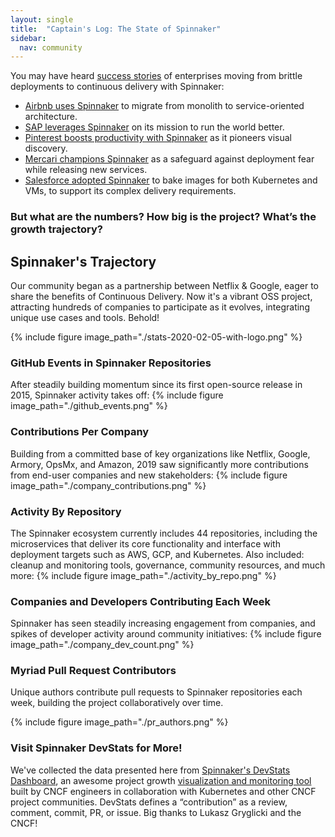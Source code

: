 ```yaml
---
layout: single
title:  "Captain's Log: The State of Spinnaker"
sidebar:
  nav: community
---
```


You may have heard [success stories](/success-stories/) of enterprises moving from brittle deployments to continuous delivery with Spinnaker:
* [Airbnb uses Spinnaker](https://techbeacon.com/app-dev-testing/how-airbnb-scaled-its-migration-continuous-delivery-spinnaker) to migrate from monolith to service-oriented architecture.
* [SAP leverages Spinnaker](https://blog.spinnaker.io/pipeline-redemption-how-spinnaker-is-shaping-delivery-excellence-at-sap-3b3c931b4f63?) on its mission to run the world better.
* [Pinterest boosts productivity with Spinnaker](https://devops.com/devops-chat-ci-cd-velocity-for-large-monolithic-services-with-pinterest/) as it pioneers visual discovery.
* [Mercari champions Spinnaker](https://speakerdeck.com/tcnksm/continuous-delivery-for-microservices-with-spinnaker-at-mercari) as a safeguard against deployment fear while releasing new services.
* [Salesforce adopted Spinnaker](https://engineering.salesforce.com/salesforce-speakers-at-spinnaker-summit-and-kubecon-2019-d968292fd681) to bake images for both Kubernetes and VMs, to support its complex delivery requirements.

### But what are the numbers? How big is the project? What’s the growth trajectory?

## Spinnaker's Trajectory

Our community began as a partnership between Netflix & Google, eager to share the benefits of Continuous Delivery. Now it's a vibrant OSS project, attracting hundreds of companies to participate as it evolves, integrating unique use cases and tools. Behold!

{%
  include
  figure
  image_path="./stats-2020-02-05-with-logo.png"
%}



### GitHub Events in Spinnaker Repositories

After steadily building momentum since its first open-source release in 2015, Spinnaker activity takes off:
{%
  include
  figure
  image_path="./github_events.png"
%}

### Contributions Per Company

Building from a committed base of key organizations like Netflix, Google, Armory, OpsMx, and Amazon, 2019 saw significantly more contributions from end-user companies and new stakeholders:
{%
  include
  figure
  image_path="./company_contributions.png"
%}

### Activity By Repository

The Spinnaker ecosystem currently includes 44 repositories, including the microservices that deliver its core functionality and interface with deployment targets such as AWS, GCP, and Kubernetes. Also included: cleanup and monitoring tools, governance, community resources, and much more:
{%
  include
  figure
  image_path="./activity_by_repo.png"
%}

### Companies and Developers Contributing Each Week

Spinnaker has seen steadily increasing engagement from companies, and spikes of developer activity around community initiatives:
{%
  include
  figure
  image_path="./company_dev_count.png"
%}

### Myriad Pull Request Contributors

Unique authors contribute pull requests to Spinnaker repositories each week, building the project collaboratively over time.

{%
  include
  figure
  image_path="./pr_authors.png"
%}

### Visit Spinnaker DevStats for More!

We've collected the data presented here from [Spinnaker's DevStats Dashboard](https://spinnaker.devstats.cd.foundation/), an awesome project growth [visualization and monitoring tool](https://github.com/cncf/devstats) built by CNCF engineers in collaboration with Kubernetes and other CNCF project communities. DevStats defines a “contribution” as a review, comment, commit, PR, or issue. Big thanks to Lukasz Gryglicki and the CNCF!
